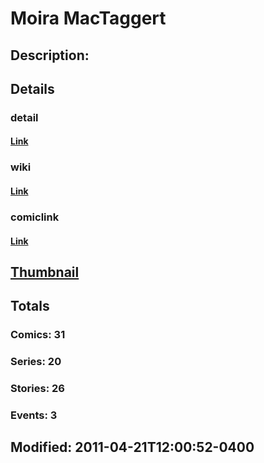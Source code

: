 # Moira MacTaggert
## Description: 
## Details
### detail
#### [Link](http://marvel.com/characters/2850/moira_mactaggert?utm_campaign=apiRef&utm_source=225578a89fc76f3d20fbffda5d17a88d)
### wiki
#### [Link](http://marvel.com/universe/MacTaggert%2C_Moira?utm_campaign=apiRef&utm_source=225578a89fc76f3d20fbffda5d17a88d)
### comiclink
#### [Link](http://marvel.com/comics/characters/1009410/moira_mactaggert?utm_campaign=apiRef&utm_source=225578a89fc76f3d20fbffda5d17a88d)
## [Thumbnail](http://i.annihil.us/u/prod/marvel/i/mg/5/d0/4c003d5e64f22.jpg)
## Totals
### Comics: 31
### Series: 20
### Stories: 26
### Events: 3
## Modified: 2011-04-21T12:00:52-0400